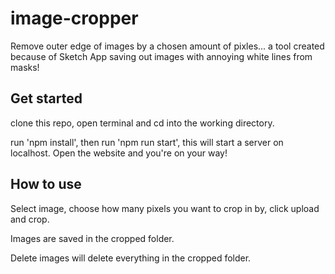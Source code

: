 # image-cropper
Remove outer edge of images by a chosen amount of pixles... a tool created because of Sketch App saving out images with annoying white lines from masks!

## Get started
clone this repo, open terminal and cd into the working directory.

run 'npm install', then run 'npm run start', this will start a server on localhost. Open the website and you're on your way!

## How to use
Select image, choose how many pixels you want to crop in by, click upload and crop.

Images are saved in the cropped folder.

Delete images will delete everything in the cropped folder.
